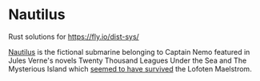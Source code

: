 # Nautilus
Rust solutions for https://fly.io/dist-sys/

[Nautilus](https://en.wikipedia.org/wiki/Nautilus_(fictional_submarine)) is the fictional submarine belonging to Captain Nemo featured in Jules Verne's novels Twenty Thousand Leagues Under the Sea and The Mysterious Island which [seemed to have survived](https://en.wikipedia.org/wiki/Whirlpool#In_literature_and_popular_culture) the Lofoten Maelstrom.
